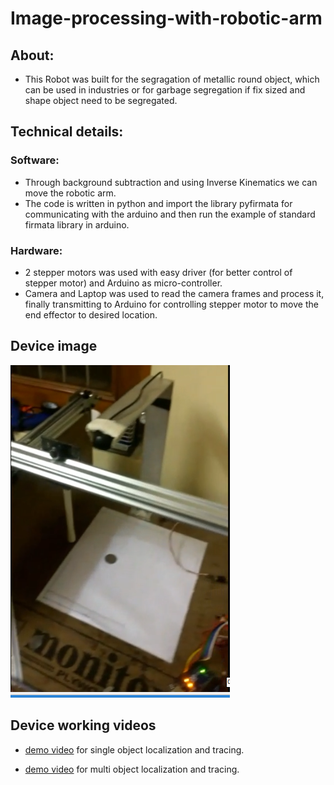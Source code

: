 # Image-processing-with-robotic-arm
## About:
* This Robot was built for the segragation of metallic round object, which can be used in industries or for garbage segregation if fix sized and shape object need to be segregated.
## Technical details:
### Software:
*  Through background subtraction and using Inverse Kinematics we can move the robotic arm.
* The code is written in python and import the library pyfirmata for communicating with the arduino and then run the example of standard firmata library in arduino.
### Hardware:
* 2 stepper motors was used with easy driver (for better control of stepper motor) and Arduino as micro-controller.
* Camera and Laptop was used to read the camera frames and process it, finally transmitting to Arduino for controlling stepper motor to move the end effector to desired location.

## Device image
![](images/industrial-robot.png)

## Device working videos
* [demo video](https://drive.google.com/file/d/1eLh3OXNollj0qVDoGT9Q1KkzQ-V80hNA/view?usp=sharing) for single object localization and tracing.

* [demo video](https://drive.google.com/file/d/1hKvEndr-Cx-MMgwWZ3WBfSbs_qFxjQ0z/view?usp=sharing) for multi object localization and tracing.
